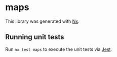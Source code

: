 # maps

This library was generated with [Nx](https://nx.dev).

## Running unit tests

Run `nx test maps` to execute the unit tests via [Jest](https://jestjs.io).
